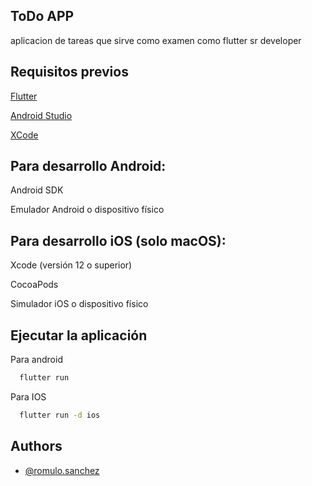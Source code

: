 
## ToDo APP

aplicacion de tareas que sirve como examen como flutter sr developer


## Requisitos previos

[Flutter](https://flutter.dev/)

[Android Studio](https://developer.android.com/studio?hl=es-419)

[XCode](https://xcodereleases.com/)


## Para desarrollo Android:

Android SDK

Emulador Android o dispositivo físico

## Para desarrollo iOS (solo macOS):

Xcode (versión 12 o superior)

CocoaPods

Simulador iOS o dispositivo físico



## Ejecutar la aplicación

Para android

```bash
  flutter run
```

Para IOS

```bash
  flutter run -d ios
```


## Authors

- [@romulo.sanchez](https://www.linkedin.com/in/romudev/)

